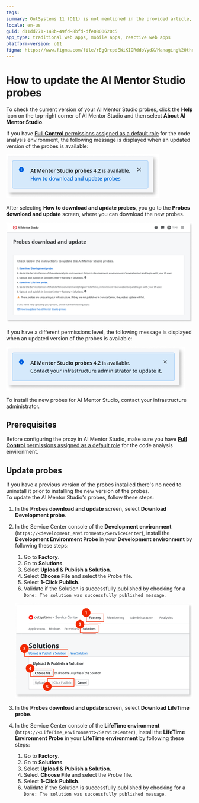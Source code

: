 ```yaml
---
tags: 
summary: OutSystems 11 (O11) is not mentioned in the provided article, which focuses on updating AI Mentor Studio probes.
locale: en-us
guid: d11dd771-148b-49fd-8bfd-dfe0800620c5
app_type: traditional web apps, mobile apps, reactive web apps
platform-version: o11
figma: https://www.figma.com/file/rEgQrcpdEWiKIORddoVydX/Managing%20the%20Applications%20Lifecycle?node-id=929:738
---
```


# How to update the AI Mentor Studio probes

<div class="info" markdown="1">

To check the current version of your AI Mentor Studio probes, click the **Help** icon on the top-right corner of AI Mentor Studio and then select **About AI Mentor Studio**.

</div>

If you have [**Full Control** permissions assigned as a default role](how-works.md#update-probes) for the code analysis environment, the following message is displayed when an updated version of the probes is available: 

![Notification message in AI Mentor Studio indicating an update is available for users with Full Control permissions](images/probes-update-full-ams.png "AI Mentor Studio Full Control Update Notification")

After selecting **How to download and update probes**, you go to the **Probes download and update** screen, where you can download the new probes.

![Probes download and update screen in AI Mentor Studio showing options to download new probes](images/probes-procedure-ams.png "AI Mentor Studio Probes Download and Update Screen")

If you have a different permissions level, the following message is displayed when an updated version of the probes is available:

![Notification message in AI Mentor Studio indicating an update is available for users with limited permissions](images/probes-update-listapp-ams.png "AI Mentor Studio Limited Permissions Update Notification")

To install the new probes for AI Mentor Studio, contact your infrastructure administrator.

## Prerequisites

Before configuring the proxy in AI Mentor Studio, make sure you have [**Full Control** permissions assigned as a default role](how-works.md#update-probes) for the code analysis environment.

## Update probes

If you have a previous version of the probes installed there's no need to uninstall it prior to installing the new version of the probes.  
To update the AI Mentor Studio's probes, follow these steps:

1. In the **Probes download and update** screen, select **Download Development probe**.

1. In the Service Center console of the **Development environment** (`https://<development_environment>/ServiceCenter`), install the **Development Environment Probe** in your **Development environment** by following these steps:

    1. Go to **Factory**.
    1. Go to **Solutions**.
    1. Select **Upload & Publish a Solution**.
    1. Select **Choose File** and select the Probe file.
    1. Select **1-Click Publish**.
    1. Validate if the Solution is successfully published by checking for a `Done: The solution was successfully published message`.

    ![Step-by-step instructions for installing the Development Environment Probe in the Service Center console](images/setup-install-probes-sc.png "Service Center Probes Installation Steps")

1. In the **Probes download and update** screen, select **Download LifeTime probe**.

1. In the Service Center console of the **LifeTime environment** (`https://<LifeTime_environment>/ServiceCenter`), install the **LifeTime Environment Probe** in your **LifeTime environment** by following these steps:

    1. Go to **Factory**.
    1. Go to **Solutions**.
    1. Select **Upload & Publish a Solution**.
    1. Select **Choose File** and select the Probe file.
    1. Select **1-Click Publish**.
    1. Validate if the Solution is successfully published by checking for a `Done: The solution was successfully published message`.


